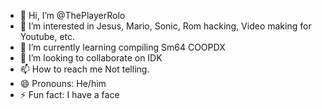 - 👋 Hi, I’m @ThePlayerRolo
- 👀 I’m interested in Jesus, Mario, Sonic, Rom hacking, Video making for Youtube, etc.
- 🌱 I’m currently learning compiling Sm64 COOPDX
- 💞️ I’m looking to collaborate on IDK
- 📫 How to reach me Not telling.
- 😄 Pronouns: He/him
- ⚡ Fun fact: I have a face


